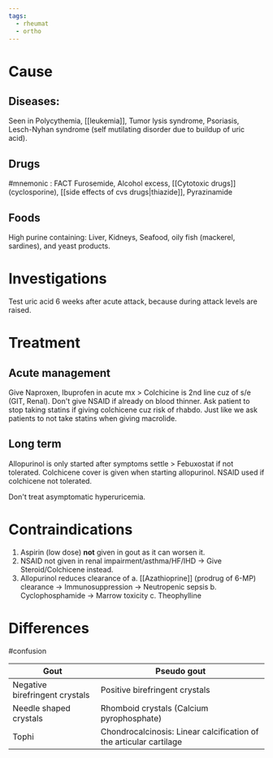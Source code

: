 ```yaml
---
tags:
  - rheumat
  - ortho
---
```

# Cause
## Diseases: 
Seen in Polycythemia, [[leukemia]], Tumor lysis syndrome, Psoriasis, Lesch-Nyhan syndrome (self mutilating disorder due to buildup of uric acid). 
## Drugs
#mnemonic : FACT 
Furosemide, Alcohol excess, [[Cytotoxic drugs]] (cyclosporine), [[side effects of cvs drugs|thiazide]], Pyrazinamide
## Foods
High purine containing: Liver, Kidneys, Seafood, oily fish (mackerel, sardines), and yeast products. 

# Investigations
Test uric acid 6 weeks after acute attack, because during attack levels are raised.

# Treatment
## Acute management
Give Naproxen, Ibuprofen in acute mx > Colchicine is 2nd line cuz of s/e (GIT, Renal).
	Don't give NSAID if already on blood thinner. 
	Ask patient to stop taking statins if giving colchicene cuz risk of rhabdo.
	Just like we ask patients to not take statins when giving macrolide.  
## Long term
Allopurinol is only started after symptoms settle > Febuxostat if not tolerated. 
Colchicene cover is given when starting allopurinol. 
	NSAID used if colchicene not tolerated. 

Don't treat asymptomatic hyperuricemia. 

# Contraindications
1. Aspirin (low dose) **not** given in gout as it can worsen it. 
2. NSAID not given in renal impairment/asthma/HF/IHD -> Give Steroid/Colchicene instead. 
3. Allopurinol reduces clearance of
	a. [[Azathioprine]] (prodrug of 6-MP) clearance -> Immunosuppression -> Neutropenic sepsis
	b. Cyclophosphamide -> Marrow toxicity
	c. Theophylline

# Differences
#confusion 

| Gout                           | Pseudo gout                                                        |
| ------------------------------ | ------------------------------------------------------------------ |
| Negative birefringent crystals | Positive birefringent crystals                                     |
| Needle shaped crystals         | Rhomboid crystals (Calcium pyrophosphate)                          |
| Tophi                          | Chondrocalcinosis: Linear calcification of the articular cartilage |